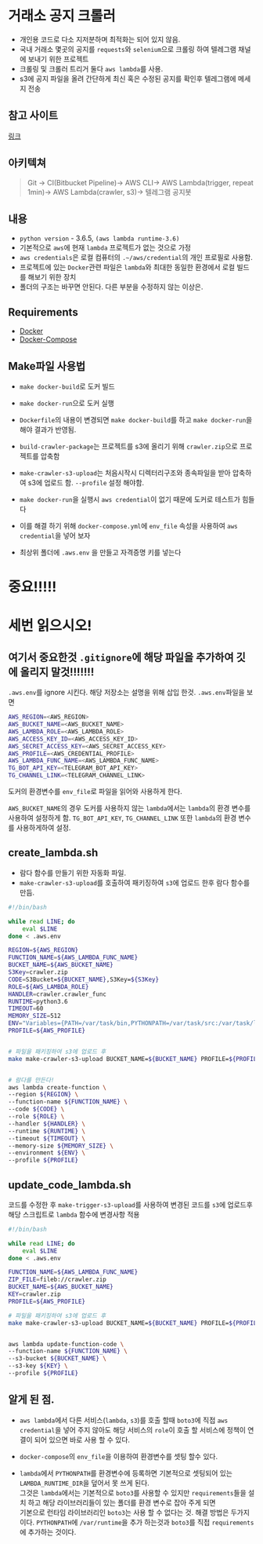 # 거래소 공지 크롤러

* 개인용 코드로 다소 지저분하며 최적화는 되어 있지 않음.
* 국내 거래소 몇곳의 공지를 `requests`와 `selenium`으로 크롤링 하여 텔레그램 채널에 보내기 위한 프로젝트
* 크롤링 및 크롤러 트리거 둘다 `aws lambda`를 사용. 
* s3에 공지 파일을 올려 간단하게 최신 혹은 수정된 공지를 확인후 텔레그램에 메세지 전송


## 참고 사이트
[링크](http://robertorocha.info/setting-up-a-selenium-web-scraper-on-aws-lambda-with-python/)


## 아키텍쳐
>Git -> CI(Bitbucket Pipeline)-> AWS CLI-> AWS Lambda(trigger, repeat 1min)-> AWS Lambda(crawler, s3)-> 텔레그램 공지봇


## 내용
* `python version` - 3.6.5, `(aws lambda runtime-3.6)`
* 기본적으로 `aws`에 현재 `lambda` 프로젝트가 없는 것으로 가정
* `aws credentials`은 로컬 컴퓨터의 `.~/aws/credential`의 개인 프로필로 사용함.
* 프로젝트에 있는 `Docker`관련 파일은 `lambda`와 최대한 동일한 환경에서 로컬 빌드를 해보기 위한 장치
* 폴더의 구조는 바꾸면 안된다. 다른 부분을 수정하지 않는 이상은.
 
 
## Requirements
* [Docker](https://docs.docker.com/install/)
* [Docker-Compose](https://docs.docker.com/compose/install/#install-compose)


## Make파일 사용법
* `make docker-build`로 도커 빌드
* `make docker-run`으로 도커 실행
* `Dockerfile`의 내용이 변경되면 `make docker-build`를 하고 `make docker-run`을 해야 결과가 반영됨.
* `build-crawler-package`는 프로젝트를 s3에 올리기 위해 `crawler.zip`으로 프로젝트를 압축함
* `make-crawler-s3-upload`는 처음시작시 디렉터리구조와 종속파일을 받아 압축하여 s3에 업로드 함. `--profile` 설정 해야함.

* `make docker-run`을 실행시 `aws credential`이 없기 때문에 도커로 테스트가 힘들다 
* 이를 해결 하기 위해 `docker-compose.yml`에 `env_file` 속성을 사용하여 `aws credential`을 넣어 보자
* 최상위 폴더에 `.aws.env` 을 만들고 자격증명 키를 넣는다
 
# 중요!!!!!
# 세번 읽으시오!
## 여기서 중요한것 `.gitignore`에 해당 파일을 추가하여 깃에 올리지 말것!!!!!!!
`.aws.env`를 ignore 시킨다. 해당 저장소는 설명을 위해 삽입 한것. 
`.aws.env`파일을 보면
```bash
AWS_REGION=<AWS_REGION>
AWS_BUCKET_NAME=<AWS_BUCKET_NAME>
AWS_LAMBDA_ROLE=<AWS_LAMBDA_ROLE>
AWS_ACCESS_KEY_ID=<AWS_ACCESS_KEY_ID>
AWS_SECRET_ACCESS_KEY=<AWS_SECRET_ACCESS_KEY>
AWS_PROFILE=<AWS_CREDENTIAL_PROFILE>
AWS_LAMBDA_FUNC_NAME=<AWS_LAMBDA_FUNC_NAME>
TG_BOT_API_KEY=<TELEGRAM_BOT_API_KEY>
TG_CHANNEL_LINK=<TELEGRAM_CHANNEL_LINK>
```
도커의 환경변수를 `env_file`로 파일을 읽어와 사용하게 한다.

`AWS_BUCKET_NAME`의 경우 도커를 사용하지 않는 `lambda`에서는 `lambda`의 환경 변수를 사용하여 설정하게 함.
`TG_BOT_API_KEY`, `TG_CHANNEL_LINK` 또한 `lambda`의 환경 변수를 사용하게하여 설정.

## create_lambda.sh
* 람다 함수를 만들기 위한 자동화 파일.
* `make-crawler-s3-upload`를 호출하여 패키징하여 `s3`에 업로드 한후 람다 함수를 만듬.
```bash
#!/bin/bash

while read LINE; do
	eval $LINE
done < .aws.env

REGION=${AWS_REGION}
FUNCTION_NAME=${AWS_LAMBDA_FUNC_NAME}
BUCKET_NAME=${AWS_BUCKET_NAME}
S3Key=crawler.zip
CODE=S3Bucket=${BUCKET_NAME},S3Key=${S3Key}
ROLE=${AWS_LAMBDA_ROLE}
HANDLER=crawler.crawler_func
RUNTIME=python3.6
TIMEOUT=60
MEMORY_SIZE=512
ENV="Variables={PATH=/var/task/bin,PYTHONPATH=/var/task/src:/var/task/lib,AWS_BUCKET_NAME=${AWS_BUCKET_NAME},TG_BOT_API_KEY=${TG_BOT_API_KEY},TG_CHANNEL_LINK=${TG_CHANNEL_LINK}}"
PROFILE=${AWS_PROFILE}


# 파일을 패키징하여 s3에 업로드 후
make make-crawler-s3-upload BUCKET_NAME=${BUCKET_NAME} PROFILE=${PROFILE}


# 람다를 만든다!
aws lambda create-function \
--region ${REGION} \
--function-name ${FUNCTION_NAME} \
--code ${CODE} \
--role ${ROLE} \
--handler ${HANDLER} \
--runtime ${RUNTIME} \
--timeout ${TIMEOUT} \
--memory-size ${MEMORY_SIZE} \
--environment ${ENV} \
--profile ${PROFILE}

```


## update_code_lambda.sh
코드를 수정한 후 `make-trigger-s3-upload`를 사용하여 변경된 코드를 `s3`에 업로드후
해당 스크립트로 `lambda` 함수에 변경사항 적용
```bash
#!/bin/bash

while read LINE; do
	eval $LINE
done < .aws.env

FUNCTION_NAME=${AWS_LAMBDA_FUNC_NAME}
ZIP_FILE=fileb://crawler.zip
BUCKET_NAME=${AWS_BUCKET_NAME}
KEY=crawler.zip
PROFILE=${AWS_PROFILE}

# 파일을 패키징하여 s3에 업로드 후
make make-crawler-s3-upload BUCKET_NAME=${BUCKET_NAME} PROFILE=${PROFILE}


aws lambda update-function-code \
--function-name ${FUNCTION_NAME} \
--s3-bucket ${BUCKET_NAME} \
--s3-key ${KEY} \
--profile ${PROFILE}

```

## 알게 된 점.
* `aws lambda`에서 다른 서비스(`lambda`, `s3`)를 호출 할때 `boto3`에 직접 `aws credential`을 넣어 주지 않아도
해당 서비스의 `role`이 호출 할 서비스에 정책이 연결이 되어 있으면 바로 사용 할 수 있다.

* `docker-compose`의 `env_file`을 이용하여 환경변수를 셋팅 할수 있다.

* `lambda`에서 `PYTHONPATH`를 환경변수에 등록하면 기본적으로 셋팅되어 있는 `LAMBDA_RUNTIME_DIR`을 덮어서 못 쓰게 된다.      
그것은 `lambda`에서는 기본적으로 `boto3`를 사용할 수 있지만 `requirements`들을 설치 하고 해당 라이브러리들이 있는 폴더를 환경 변수로 잡아 주게 되면       
기본으로 런타임 라이브러리인 `boto3`는 사용 할 수 없다는 것. 해결 방법은 두가지 이다.
`PYTHONPATH`에 `/var/runtime`을 추가 하는것과 `boto3`를 직접 `requirements`에 추가하는 것이다.

